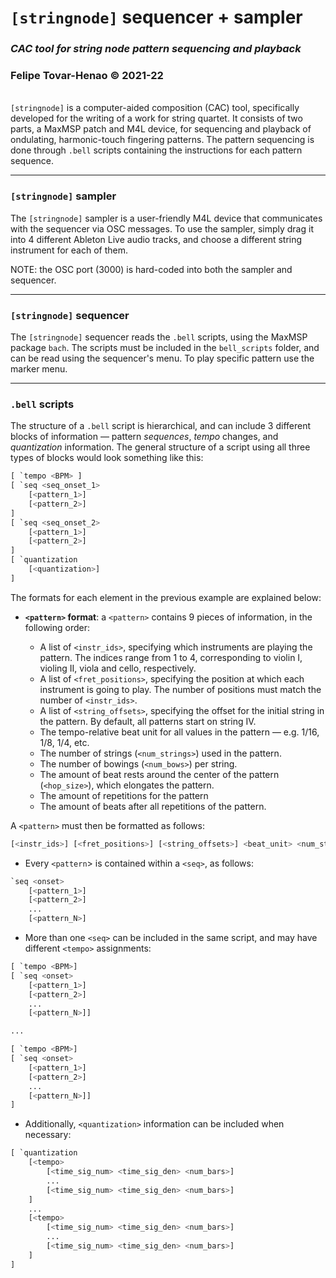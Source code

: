 # **`[stringnode]` sequencer + sampler**

### _CAC tool for string node pattern sequencing and playback_

### Felipe Tovar-Henao © 2021-22

\
`[stringnode]` is a computer-aided composition (CAC) tool, specifically developed for the writing of a work for string quartet. It consists of two parts, a MaxMSP patch and M4L device, for sequencing and playback of ondulating, harmonic-touch fingering patterns. The pattern sequencing is done through `.bell` scripts containing the instructions for each pattern sequence.

---

### `[stringnode]` sampler

The `[stringnode]` sampler is a user-friendly M4L device that communicates with the sequencer via OSC messages. To use the sampler, simply drag it into 4 different Ableton Live audio tracks, and choose a different string instrument for each of them.

NOTE: the OSC port (3000) is hard-coded into both the sampler and sequencer.

---

### `[stringnode]` sequencer

The `[stringnode]` sequencer reads the `.bell` scripts, using the MaxMSP package `bach`. The scripts must be included in the `bell_scripts` folder, and can be read using the sequencer's menu. To play specific pattern use the marker menu.

---

### `.bell` scripts

The structure of a `.bell` script is hierarchical, and can include 3 different blocks of information — pattern _sequences_, _tempo_ changes, and _quantization_ information. The general structure of a script using all three types of blocks would look something like this:

```python
[ `tempo <BPM> ]
[ `seq <seq_onset_1>
    [<pattern_1>]
    [<pattern_2>]
]
[ `seq <seq_onset_2>
    [<pattern_1>]
    [<pattern_2>]
]
[ `quantization
    [<quantization>]
]
```

The formats for each element in the previous example are explained below:

- **`<pattern>` format**: a `<pattern>` contains 9 pieces of information, in the following order:

  - A list of `<instr_ids>`, specifying which instruments are playing the pattern. The indices range from 1 to 4, corresponding to violin I, violing II, viola and cello, respectively.
  - A list of `<fret_positions>`, specifying the position at which each instrument is going to play. The number of positions must match the number of `<instr_ids>`.
  - A list of `<string_offsets>`, specifying the offset for the initial string in the pattern. By default, all patterns start on string IV.
  - The tempo-relative beat unit for all values in the pattern — e.g. 1/16, 1/8, 1/4, etc.
  - The number of strings (`<num_strings>`) used in the pattern.
  - The number of bowings (`<num_bows>`) per string.
  - The amount of beat rests around the center of the pattern (`<hop_size>`), which elongates the pattern.
  - The amount of repetitions for the pattern
  - The amount of beats after all repetitions of the pattern.

A `<pattern>` must then be formatted as follows:

```python
[<instr_ids>] [<fret_positions>] [<string_offsets>] <beat_unit> <num_strings> <num_bows> <hop_size> <num_reps> <gap_size>
```

- Every `<pattern`> is contained within a `<seq>`, as follows:

```python
`seq <onset>
    [<pattern_1>]
    [<pattern_2>]
    ...
    [<pattern_N>]
```

- More than one `<seq>` can be included in the same script, and may have different `<tempo>` assignments:

```python
[ `tempo <BPM>]
[ `seq <onset>
    [<pattern_1>]
    [<pattern_2>]
    ...
    [<pattern_N>]]

...

[ `tempo <BPM>]
[ `seq <onset>
    [<pattern_1>]
    [<pattern_2>]
    ...
    [<pattern_N>]]
]
```

- Additionally, `<quantization>` information can be included when necessary:

```python
[ `quantization
    [<tempo>
        [<time_sig_num> <time_sig_den> <num_bars>]
        ...
        [<time_sig_num> <time_sig_den> <num_bars>]
    ]
    ...
    [<tempo>
        [<time_sig_num> <time_sig_den> <num_bars>]
        ...
        [<time_sig_num> <time_sig_den> <num_bars>]
    ]
]
```
